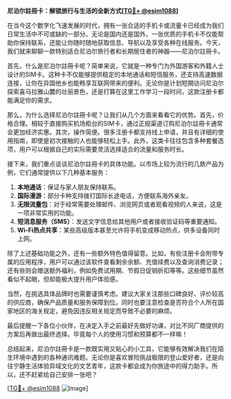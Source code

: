 **尼泊尔註冊卡：解锁旅行与生活的全新方式[[TG💪+ @esim1088](https://t.me/s/esim1088)]**

在当今这个数字化飞速发展的时代，拥有一张合适的手机卡或流量卡已经成为我们日常生活中不可或缺的一部分。无论是国内还是国外，一张优质的手机卡不仅能帮助你保持联系，还能让你随时随地获取信息、导航以及享受各种在线服务。今天，我们就来聊聊一款特别适合尼泊尔旅行者和长期居住者的神器——尼泊尔註冊卡。

首先，什么是尼泊尔註冊卡呢？简单来说，它就是一种专门为外国游客和外籍人士设计的SIM卡。这种卡不仅能够提供稳定的本地通话和短信服务，还支持高速数据连接，让你在异国他乡也能畅享互联网带来的便利。无论你是计划短期访问尼泊尔探索喜马拉雅山麓的壮丽景色，还是打算在这里工作学习一段时间，这款注册卡都能满足你的需求。

那么，为什么选择尼泊尔註冊卡呢？让我们从几个方面来看看它的优势。首先，价格合理。相较于直接购买机场柜台的SIM卡，通过正规渠道订购尼泊尔註冊卡通常会更加经济实惠。其次，操作简便。很多注册卡都支持线上申请，并且有详细的使用指南，即使是初次接触的人也能够轻松上手。此外，这类卡往往包含多种套餐选项，用户可以根据自己的实际需要灵活选择适合的流量和服务时长。

接下来，我们重点谈谈尼泊尔註冊卡的具体功能。以市场上较为流行的几款产品为例，它们通常提供以下几种基本服务：
1. **本地通话**：保证与家人朋友保持联系。
2. **国际漫游**：部分卡种支持拨打国际长途电话，方便联系海外亲友。
3. **无限流量包**：对于经常需要处理邮件、浏览网页或者观看视频的人来说，这是一项非常实用的功能。
4. **短消息服务（SMS）**：发送文字信息给其他用户或者接收验证码等重要通知。
5. **Wi-Fi热点共享**：某些高级版本甚至允许将手机变成移动热点，供多设备同时上网。

除了上述基础功能之外，还有一些额外特色值得留意。比如，有些注册卡会附带专属的应用程序，用户可以通过该软件查看剩余余额、充值续费以及查询消费记录；还有些则会赠送额外福利，例如免费试用期、节假日促销折扣等等。这些细节虽然看似不起眼，但却能极大提升用户体验感。

当然，在挑选具体品牌时也需要谨慎考虑。建议大家关注那些口碑良好、评价较高的供应商，确保产品质量和服务保障到位。同时也要注意检查是否符合个人所在国家地区的海关规定，避免因违反相关规定而导致不必要的麻烦。

最后提醒一下各位小伙伴，在决定入手之前最好先做好功课，对比不同厂商提供的方案后再做出最终选择。毕竟每个人的使用习惯和预算都不一样嘛！

总结起来，尼泊尔註冊卡是一款既实用又贴心的小工具，它能够有效解决我们在陌生环境中遇到的各种通讯难题。无论你是喜欢冒险挑战极限的登山爱好者，还是向往宁静生活体验异域文化的文艺青年，这款卡都会成为你旅途中的得力助手。所以，还不赶紧给自己安排一张吧？

[[TG💪+ @esim1088](https://t.me/s/esim1088) ![Image](https://i.postimg.cc/4NQfJmqS/Snipaste-2025-05-13-00-14-12.png)]